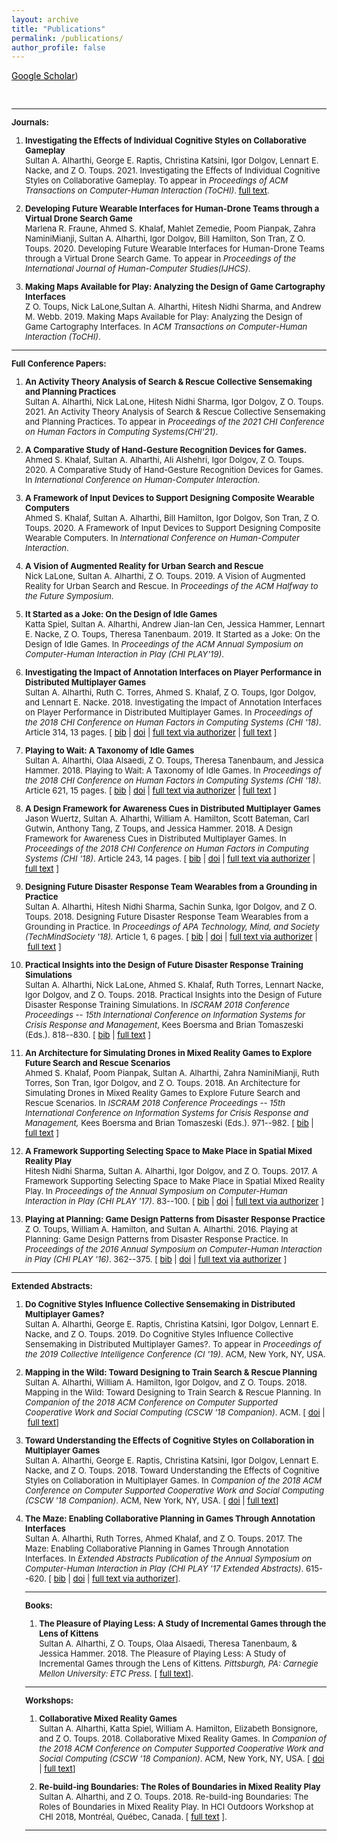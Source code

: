 ```yaml
---
layout: archive
title: "Publications"
permalink: /publications/
author_profile: false
---
```


<a href="https://scholar.google.com/citations?user=rqLNHCIAAAAJ&hl=en" style="color:black">Google Scholar</a>)

<br>

<font size="-1">
<hr />

<strong>Journals:</strong>

<ol>

<li><strong>Investigating the Effects of Individual Cognitive Styles on Collaborative Gameplay</strong><br> Sultan A. Alharthi, George E. Raptis, Christina Katsini, Igor Dolgov, Lennart E. Nacke, and Z O. Toups. 2021. Investigating the Effects of Individual Cognitive Styles on Collaborative Gameplay. To appear in <em>Proceedings of ACM Transactions on Computer-Human Interaction (ToCHI)</em>. <a href="https://salharthi.github.io/Mypage/files/2021_TOCHI_Cognitive_Styles_Preprint.pdf" style="color:black">full text</a>.</li>
<li>
 
<strong>Developing Future Wearable Interfaces for Human-Drone Teams through a Virtual Drone Search Game</strong><br>Marlena R. Fraune, Ahmed S. Khalaf, Mahlet Zemedie, Poom Pianpak, Zahra NaminiMianji, Sultan A. Alharthi, Igor Dolgov, Bill Hamilton, Son Tran, Z O. Toups. 2020. Developing Future Wearable Interfaces for Human-Drone Teams through a Virtual Drone Search Game. To appear in <em>Proceedings of the International Journal of Human-Computer Studies(IJHCS)</em>.</li>
<li>
 
<strong>Making Maps Available for Play: Analyzing the Design of Game Cartography Interfaces</strong><br>Z O. Toups, Nick LaLone,Sultan A. Alharthi, Hitesh Nidhi Sharma, and Andrew M. Webb. 2019. Making Maps Available for Play: Analyzing the Design of Game Cartography Interfaces. In <em>ACM Transactions on Computer-Human Interaction (ToCHI)</em>.</li>

</ol>

<hr />

<strong>Full Conference Papers:</strong>

<ol>


<li><strong>An Activity Theory Analysis of Search & Rescue Collective Sensemaking and Planning Practices</strong><br>Sultan A. Alharthi, Nick LaLone, Hitesh Nidhi Sharma, Igor Dolgov, Z O. Toups. 2021. An Activity Theory Analysis of Search & Rescue Collective Sensemaking and Planning Practices. To appear in <em>Proceedings of the 2021 CHI Conference on Human Factors in Computing Systems(CHI'21)</em>.</li>
<li>
 
<strong>A Comparative Study of Hand-Gesture Recognition Devices for Games.</strong><br>Ahmed S. Khalaf, Sultan A. Alharthi, Ali Alshehri, Igor Dolgov, Z O. Toups. 2020. A Comparative Study of Hand-Gesture Recognition Devices for Games. In <em>International Conference on Human-Computer Interaction</em>.</li>
<li>
 
<strong>A Framework of Input Devices to Support Designing Composite Wearable Computers</strong><br>Ahmed S. Khalaf, Sultan A. Alharthi, Bill Hamilton, Igor Dolgov, Son Tran, Z O. Toups. 2020. A Framework of Input Devices to Support Designing Composite Wearable Computers. In <em>International Conference on Human-Computer Interaction</em>.</li>
<li>
 
<strong>A Vision of Augmented Reality for Urban Search and Rescue</strong><br>Nick LaLone, Sultan A. Alharthi, Z O. Toups. 2019. A Vision of Augmented Reality for Urban Search and Rescue. In <em>Proceedings of the ACM Halfway to the Future Symposium</em>.</li>
<li> 
 
<strong>It Started as a Joke: On the Design of Idle Games</strong><br>Katta Spiel, Sultan A. Alharthi, Andrew Jian-lan Cen, Jessica Hammer, Lennart E. Nacke, Z O. Toups, Theresa Tanenbaum. 2019. It Started as a Joke: On the Design of Idle Games. In <em>Proceedings of the ACM Annual Symposium on Computer-Human Interaction in Play (CHI PLAY'19)</em>.</li>
<li>
 
<strong>Investigating the Impact of Annotation Interfaces on Player Performance in Distributed Multiplayer Games</strong><br>Sultan A. Alharthi, Ruth C. Torres, Ahmed S. Khalaf, Z O. Toups, Igor Dolgov, and Lennart E. Nacke. 2018. Investigating the Impact of Annotation Interfaces on Player Performance in Distributed Multiplayer Games. In <em>Proceedings of the 2018 CHI Conference on Human Factors in Computing Systems</em> <em>(CHI '18)</em>. Article 314, 13 pages. [ <a href="https://pixl.nmsu.edu/pixl-pubs-bibtex/#Alharthi:2018:IIA:3173574.3173888" style="color:black">bib</a> | <a href="http://dx.doi.org/10.1145/3173574.3173888" style="color:black">doi</a> | <a href="https://dl.acm.org/authorize?N652628" style="color:black">full text via authorizer</a> | <a href="https://dept-wp.nmsu.edu/pixl/files/2018/02/planning.pdf" style="color:black">full text</a> ]</li>
<li>
 

<strong>Playing to Wait: A Taxonomy of Idle Games</strong><br>Sultan A. Alharthi, Olaa Alsaedi, Z O. Toups, Theresa Tanenbaum, and Jessica Hammer. 2018. Playing to Wait: A Taxonomy of Idle Games. In <em> Proceedings of the 2018 CHI Conference on Human Factors in Computing Systems</em> <em>(CHI '18)</em>. Article 621, 15 pages. [ <a href="https://pixl.nmsu.edu/pixl-pubs-bibtex/#Alharthi:2018:PWT:3173574.3174195" style="color:black">bib</a> | <a href="http://dx.doi.org/10.1145/3173574.3174195" style="color:black">doi</a> | <a href="https://dl.acm.org/authorize?N652620" style="color:black">full text via authorizer</a> | <a href="https://dept-wp.nmsu.edu/pixl/files/2018/02/2018-chi-idle.pdf" style="color:black">full text</a> ]</li>
<li>


<strong>A Design Framework for Awareness Cues in Distributed Multiplayer Games</strong><br>Jason Wuertz, Sultan A. Alharthi, William A. Hamilton, Scott Bateman, Carl Gutwin, Anthony Tang, Z Toups, and Jessica Hammer. 2018. A Design Framework for Awareness Cues in Distributed Multiplayer Games. In <em>Proceedings of the 2018 CHI Conference on Human Factors in Computing Systems</em> <em>(CHI '18)</em>. Article 243, 14 pages. [ <a href="https://pixl.nmsu.edu/pixl-pubs-bibtex/#Wuertz:2018:DFA:3173574.3173817" style="color:black">bib</a> | <a href="http://dx.doi.org/10.1145/3173574.3173817" style="color:black">doi</a> | <a href="https://dl.acm.org/authorize?N652629" style="color:black">full text via authorizer</a> | <a href="http://ecologylab.net/research/publications/GameAwarenessCHI2018.pdf" style="color:black">full text</a> ]</li>
<li>


<strong>Designing Future Disaster Response Team Wearables from a Grounding in Practice</strong><br>Sultan A. Alharthi, Hitesh Nidhi Sharma, Sachin Sunka, Igor Dolgov, and Z O. Toups. 2018. Designing Future Disaster Response Team Wearables from a Grounding in Practice. In <em>Proceedings of APA Technology, Mind, and Society (TechMindSociety '18).</em> Article 1, 6 pages. [ <a href="https://pixl.nmsu.edu/pixl-pubs-bibtex/#Alharthi:2018:DFD:3183654.3183662" style="color:black">bib</a> | <a href="http://dx.doi.org/10.1145/3183654.3183662" style="color:black">doi</a> | <a href="https://dl.acm.org/authorize?N652626" style="color:black">full text via authorizer</a> | <a href="https://dept-wp.nmsu.edu/pixl/files/2018/02/2018_TMS_Icehouse.pdf" style="color:black">full text</a> ]</li>
<li>


<strong>Practical Insights into the Design of Future Disaster Response Training Simulations</strong><br>Sultan A. Alharthi, Nick LaLone, Ahmed S. Khalaf, Ruth Torres, Lennart Nacke, Igor Dolgov, and Z O. Toups. 2018. Practical Insights into the Design of Future Disaster Response Training Simulations. In <em>ISCRAM 2018 Conference Proceedings -- 15th International Conference on Information Systems for Crisis Response and Management</em>, Kees Boersma and Brian Tomaszeski (Eds.). 818--830. [ <a href="https://pixl.nmsu.edu/pixl-pubs-bibtex/#Alharthi:2018aa" style="color:black">bib</a> | <a href="http://idl.iscram.org/files/sultanaalharthi/2018/1602_SultanA.Alharthi_etal2018.pdf" style="color:black">full text</a> ]</li>
<li>


<strong>An Architecture for Simulating Drones in Mixed Reality Games to Explore Future Search and Rescue Scenarios</strong><br>Ahmed S. Khalaf, Poom Pianpak, Sultan A. Alharthi, Zahra NaminiMianji, Ruth Torres, Son Tran, Igor Dolgov, and Z O. Toups. 2018. An Architecture for Simulating Drones in Mixed Reality Games to Explore Future Search and Rescue Scenarios. In<em> ISCRAM 2018 Conference Proceedings -- 15th International Conference on Information Systems for Crisis Response and Management, </em>Kees Boersma and Brian Tomaszeski (Eds.). 971--982. [ <a href="https://pixl.nmsu.edu/pixl-pubs-bibtex/#Khalaf:2018aa" style="color:black">bib</a> | <a href="http://idl.iscram.org/files/ahmedskhalaf/2018/1617_AhmedS.Khalaf_etal2018.pdf" style="color:black">full text</a> ]</li>
<li>


<strong>A Framework Supporting Selecting Space to Make Place in Spatial Mixed Reality Play</strong><br>Hitesh Nidhi Sharma, Sultan A. Alharthi, Igor Dolgov, and Z O. Toups. 2017. A Framework Supporting Selecting Space to Make Place in Spatial Mixed Reality Play. In <em>Proceedings of the Annual Symposium on Computer-Human Interaction in Play</em> <em>(CHI PLAY '17)</em>. 83--100. [ <a href="https://pixl.nmsu.edu/pixl-pubs-bibtex/#Sharma:2017:FSS:3116595.3116612" style="color:black">bib</a> | <a href="http://dx.doi.org/10.1145/3116595.3116612" style="color:black">doi</a> | <a href="https://dl.acm.org/authorize?N40172" style="color:black">full text via authorizer</a> ]</li>
<li>


<strong>Playing at Planning: Game Design Patterns from Disaster Response Practice</strong><br>Z O. Toups, William A. Hamilton, and Sultan A. Alharthi. 2016. Playing at Planning: Game Design Patterns from Disaster Response Practice. In <em>Proceedings of the 2016 Annual Symposium on Computer-Human Interaction in Play</em> <em>(CHI PLAY '16)</em>. 362--375. [ <a href="https://pixl.nmsu.edu/pixl-pubs-bibtex/#Toups:2016:PPG:2967934.2968089" style="color:black">bib</a> | <a href="http://dx.doi.org/10.1145/2967934.2968089" style="color:black">doi</a> | <a href="https://dl.acm.org/authorize?N20860" style="color:black">full text via authorizer</a> ]</li>

</ol>

<hr />

<strong>Extended Abstracts:</strong>

<ol>
 
<li><strong>Do Cognitive Styles Influence Collective Sensemaking in Distributed Multiplayer Games?</strong><br>Sultan A. Alharthi, George E. Raptis, Christina Katsini, Igor Dolgov, Lennart E. Nacke, and Z O. Toups. 2019. Do Cognitive Styles Influence Collective Sensemaking in Distributed Multiplayer Games?. To appear in <em>Proceedings of the 2019 Collective Intelligence Conference (CI '19)</em>. ACM, New York, NY, USA.</li>
<li>

<strong>Mapping in the Wild: Toward Designing to Train Search &amp; Rescue Planning</strong><br>Sultan A. Alharthi, William A. Hamilton, Igor Dolgov, and Z O. Toups. 2018. Mapping in the Wild: Toward Designing to Train Search &amp; Rescue Planning. In <em>Companion of the 2018 ACM Conference on Computer Supported Cooperative Work and Social Computing (CSCW '18 Companion)</em>. ACM. [ <a href="https://doi.org/10.1145/3272973.3274039" style="color:black">doi</a> | <a href="https://dept-wp.nmsu.edu/pixl/files/2018/10/Mapping.pdf" style="color:black">full text</a>]
<li>
 
<strong>Toward Understanding the Effects of Cognitive Styles on Collaboration in Multiplayer Games</strong><br>Sultan A. Alharthi, George E. Raptis, Christina Katsini, Igor Dolgov, Lennart E. Nacke, and Z O. Toups. 2018. Toward Understanding the Effects of Cognitive Styles on Collaboration in Multiplayer Games. In <em>Companion of the 2018 ACM Conference on Computer Supported Cooperative Work and Social Computing (CSCW '18 Companion)</em>. ACM, New York, NY, USA. [ <a href="https://doi.org/10.1145/3272973.3274047" style="color:black">doi</a> | <a href="https://dept-wp.nmsu.edu/pixl/files/2018/10/CognitiveStyles.pdf" style="color:black">full text</a>]</li>
<li>

<strong>The Maze: Enabling Collaborative Planning in Games Through Annotation Interfaces</strong><br>Sultan A. Alharthi, Ruth Torres, Ahmed Khalaf, and Z O. Toups. 2017. The Maze: Enabling Collaborative Planning in Games Through Annotation Interfaces. In <em>Extended Abstracts Publication of the Annual Symposium on Computer-Human Interaction in Play</em> <em>(CHI PLAY '17 Extended Abstracts)</em>. 615--620. [ <a href="https://pixl.nmsu.edu/pixl-pubs-bibtex/#Alharthi:2017:MEC:3130859.3130864" style="color:black">bib</a> | <a href="http://dx.doi.org/10.1145/3130859.3130864" style="color:black">doi</a> | <a href="https://dl.acm.org/authorize?N40170" style="color:black">full text via authorizer</a>].</li>

<hr />

<strong>Books:</strong>

<ol>

<li>
 
<strong>The Pleasure of Playing Less: A Study of Incremental Games through the Lens of Kittens</strong><br>Sultan A. Alharthi, Z O. Toups, Olaa Alsaedi, Theresa Tanenbaum, &amp; Jessica Hammer. 2018. The Pleasure of Playing Less: A Study of Incremental Games through the Lens of Kittens<i>. Pittsburgh, PA: Carnegie Mellon University: ETC Press. </i>[ <a href="http://press.etc.cmu.edu/index.php/product/the-pleasure-of-playing-less/" style="color:black">full text</a>].</li>

</ol>

<hr />

<strong>Workshops:</strong>

<ol>

<li>

<strong>Collaborative Mixed Reality Games</strong><br>Sultan A. Alharthi, Katta Spiel, William A. Hamilton, Elizabeth Bonsignore, and Z O. Toups. 2018. Collaborative Mixed Reality Games. In <em>Companion of the 2018 ACM Conference on Computer Supported Cooperative Work and Social Computing (CSCW '18 Companion)</em>. ACM, New York, NY, USA. [ <a href="https://doi.org/10.1145/3272973.3273013" style="color:black">doi</a> | <a href="https://dept-wp.nmsu.edu/pixl/files/2018/09/MixedReality.pdf" style="color:black">full text</a>]</li>
<li>

<strong>Re-build-ing Boundaries: The Roles of Boundaries in Mixed Reality Play</strong><br>Sultan A. Alharthi, and Z O. Toups. 2018. Re-build-ing Boundaries: The Roles of Boundaries in Mixed Reality Play. In HCI Outdoors Workshop at CHI 2018, Montréal, Québec, Canada. [ <a href="https://dept-wp.nmsu.edu/pixl/files/2018/05/HCI_Outdoors_Workshop.pdf" style="color:black">full text</a> ].</li>

</ol>

<hr />
